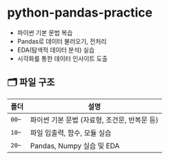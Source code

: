 # python-pandas-practice

- 파이썬 기본 문법 복습
- Pandas로 데이터 불러오기, 전처리
- EDA(탐색적 데이터 분석) 실습
- 시각화를 통한 데이터 인사이트 도출

## 🗂 파일 구조
| 폴더 | 설명 |
|----------------|------|
| `00~` | 파이썬 기본 문법 (자료형, 조건문, 반복문 등) |
| `10~` | 파일 입출력, 함수, 모듈 실습 |
| `20~` | Pandas, Numpy 실습 및 EDA |
